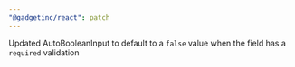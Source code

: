 ```yaml
---
"@gadgetinc/react": patch
---
```


Updated AutoBooleanInput to default to a `false` value when the field has a `required` validation
